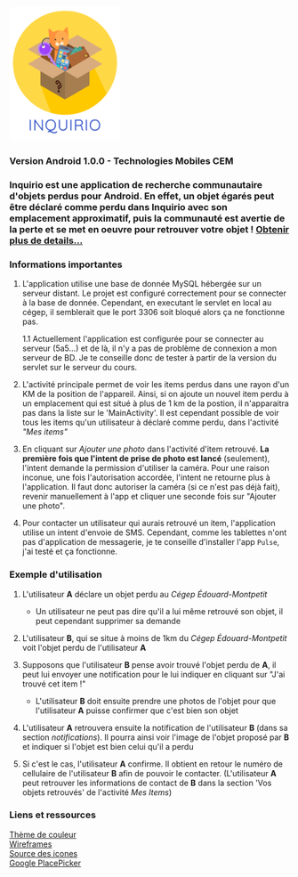 
<img src="./icons/inquirio.png" width="200">

### Version Android 1.0.0 - Technologies Mobiles CEM

### Inquirio est une application de recherche communautaire d'objets perdus pour Android. En effet, un objet égarés peut être déclaré comme perdu dans Inquirio avec son emplacement approximatif, puis la communauté est avertie de la perte et se met en oeuvre pour retrouver votre objet ! [Obtenir plus de details...](https://projects.obrassard.ca/inquirio/)

### Informations importantes

1. L'application utilise une base de donnée MySQL hébergée sur un serveur distant. Le projet est configuré correctement pour se connecter à la base de donnée. Cependant, en executant le servlet en local au cégep, il semblerait que le port 3306 soit bloqué alors ça ne fonctionne pas. 

    1.1 Actuellement l'application est configurée pour se connecter au serveur (5a5...) et de là, il n'y a pas de problème de connexion a mon serveur de BD. Je te conseille donc de tester à partir de la version du servlet sur le serveur du cours.

2. L'activité principale permet de voir les items perdus dans une rayon d'un KM de la position de l'appareil. Ainsi, si on ajoute un nouvel item perdu à un emplacement qui est situé à plus de 1 km de la postion, il n'apparaitra pas dans la liste sur le 'MainActivity'. Il est cependant possible de voir tous les items qu'un utilisateur à déclaré comme perdu, dans l'activité *"Mes items"*

3. En cliquant sur *Ajouter une photo* dans l'activité d'item retrouvé. **La première fois que l'intent de prise de photo est lancé** (seulement), l'intent demande la permission d'utiliser la caméra. Pour une raison inconue, une fois l'autorisation accordée, l'intent ne retourne plus à l'application.
Il faut donc autoriser la caméra (si ce n'est pas déjà fait), revenir manuellement à l'app et cliquer une seconde fois sur "Ajouter une photo". 

4. Pour contacter un utilisateur qui aurais retrouvé un item, l'application utilise un intent d'envoie de SMS. Cependant, comme les tablettes n'ont pas d'application de messagerie, je te conseille d'installer l'app `Pulse`, j'ai testé et ça fonctionne.


### Exemple d'utilisation

1. L'utilisateur **A** déclare un objet perdu au *Cégep Édouard-Montpetit*
    - Un utilisateur ne peut pas dire qu'il a lui même retrouvé son objet, il peut cependant supprimer sa demande

2. L'utilisateur **B**, qui se situe à moins de 1km du *Cégep Édouard-Montpetit* voit l'objet perdu de l'utilisateur **A**

3. Supposons que l'utilisateur **B** pense avoir trouvé l'objet perdu de **A**, il peut lui envoyer une notification pour le lui indiquer en cliquant sur "J'ai trouvé cet item !"

    - L'utilisateur **B** doit ensuite prendre une photos de l'objet pour que l'utilisateur **A** puisse confirmer que c'est bien son objet

4. L'utilisateur **A** retrouvera ensuite la notification de l'utilisateur **B** (dans sa section *notifications*). Il pourra ainsi voir l'image de l'objet proposé par **B** et indiquer si l'objet est bien celui qu'il a perdu

5. Si c'est le cas, l'utilisateur **A** confirme. Il obtient en retour le numéro de cellulaire de l'utilisateur **B** afin de pouvoir le contacter. (L'utilisateur **A** peut retrouver les informations de contact de **B** dans la section 'Vos objets retrouvés' de l'activité *Mes Items*)


### Liens et ressources
[Thème de couleur](http://www.color-hex.com/color-palette/65109)<br>
[Wireframes](https://wireframepro.mockflow.com/view/M1d76315aa4b21aa7f2ff0f4cf4c8ec731535398216705#/page/340b9e8053c947868846c62866efa710)<br>
[Source des icones](https://www.flaticon.com)<br>
[Google PlacePicker](https://developers.google.com/places/android-sdk/placepicker)

